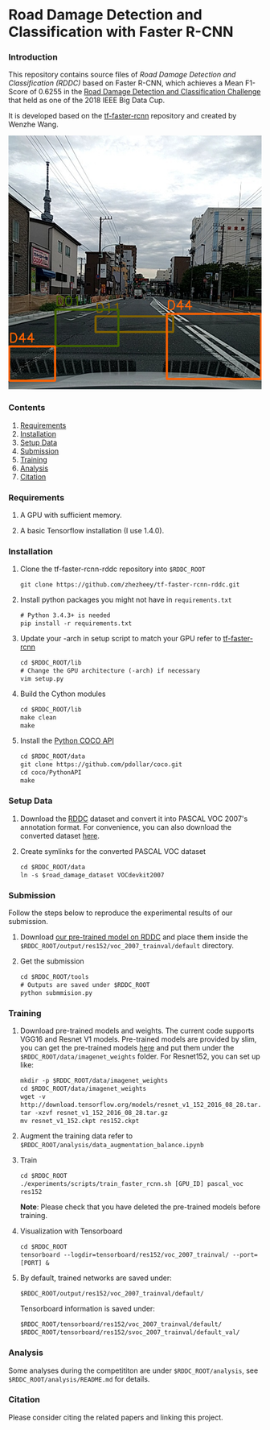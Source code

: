 # Road Damage Detection and Classification with Faster R-CNN

### Introduction

This repository contains source files of *Road Damage Detection and Classification (RDDC)* based on Faster R-CNN, which achieves a Mean F1-Score of 0.6255 in the [Road Damage Detection and Classification Challenge](https://bdc2018.mycityreport.net) that held as one of the 2018 IEEE Big Data Cup.

It is developed based on the [tf-faster-rcnn](https://github.com/endernewton/tf-faster-rcnn) repository and created by Wenzhe Wang.

![](demo.png)

### Contents
1. [Requirements](#requirements)
2. [Installation](#installation)
3. [Setup Data](#setup-data)
4. [Submission](#submission)
5. [Training](#training)
6. [Analysis](#analysis)
7. [Citation](#citation)

### Requirements

1. A GPU with sufficient memory.

2. A basic Tensorflow installation (I use 1.4.0).

### Installation

1. Clone the tf-faster-rcnn-rddc repository into `$RDDC_ROOT`
	```Shell
	git clone https://github.com/zhezheey/tf-faster-rcnn-rddc.git
	```

2. Install python packages you might not have in `requirements.txt`
	```Shell
	# Python 3.4.3+ is needed
	pip install -r requirements.txt
	```

3. Update your -arch in setup script to match your GPU refer to [tf-faster-rcnn](https://github.com/endernewton/tf-faster-rcnn#installation)
	```Shell
	cd $RDDC_ROOT/lib
	# Change the GPU architecture (-arch) if necessary
	vim setup.py
	```

4. Build the Cython modules
	```Shell
	cd $RDDC_ROOT/lib
	make clean
	make
	```

5. Install the [Python COCO API](https://github.com/pdollar/coco)
	```Shell
	cd $RDDC_ROOT/data
	git clone https://github.com/pdollar/coco.git
	cd coco/PythonAPI
	make
	```

### Setup Data

1. Download the [RDDC](https://bdc2018.mycityreport.net/data/) dataset and convert it into PASCAL VOC 2007's annotation format. For convenience, you can also download the converted dataset [here](https://drive.google.com/open?id=1zu3yhcBt2WmQni5AEEsvj4UT8IOkSDOh).

2. Create symlinks for the converted PASCAL VOC dataset
	```Shell
	cd $RDDC_ROOT/data
	ln -s $road_damage_dataset VOCdevkit2007
	```

### Submission

Follow the steps below to reproduce the experimental results of our submission.

1. Download [our pre-trained model on RDDC](https://drive.google.com/open?id=1eP-Ca2zD1coxQI3K30u4zbth77NBocrR) and place them inside the `$RDDC_ROOT/output/res152/voc_2007_trainval/default` directory.

2. Get the submission
	```Shell
	cd $RDDC_ROOT/tools
	# Outputs are saved under $RDDC_ROOT
	python submmision.py
	```

### Training

1. Download pre-trained models and weights. The current code supports VGG16 and Resnet V1 models. Pre-trained models are provided by slim, you can get the pre-trained models [here](https://github.com/tensorflow/models/tree/master/research/slim#pre-trained-models) and put them under the `$RDDC_ROOT/data/imagenet_weights` folder. For Resnet152, you can set up like:
	```Shell
	mkdir -p $RDDC_ROOT/data/imagenet_weights
	cd $RDDC_ROOT/data/imagenet_weights
	wget -v http://download.tensorflow.org/models/resnet_v1_152_2016_08_28.tar.gz
	tar -xzvf resnet_v1_152_2016_08_28.tar.gz
	mv resnet_v1_152.ckpt res152.ckpt
	```

2. Augment the training data refer to `$RDDC_ROOT/analysis/data_augmentation_balance.ipynb`

3. Train
	```Shell
	cd $RDDC_ROOT
	./experiments/scripts/train_faster_rcnn.sh [GPU_ID] pascal_voc res152
	```
	**Note**: Please check that you have deleted the pre-trained models before training.

3. Visualization with Tensorboard
	```Shell
	cd $RDDC_ROOT
	tensorboard --logdir=tensorboard/res152/voc_2007_trainval/ --port=[PORT] &
	```

4. By default, trained networks are saved under:
	```
	$RDDC_ROOT/output/res152/voc_2007_trainval/default/
	```
	Tensorboard information is saved under:
	```
	$RDDC_ROOT/tensorboard/res152/voc_2007_trainval/default/
	$RDDC_ROOT/tensorboard/res152/svoc_2007_trainval/default_val/
	```

### Analysis

Some analyses during the competititon are under `$RDDC_ROOT/analysis`, see `$RDDC_ROOT/analysis/README.md` for details.

### Citation

Please consider citing the related papers and linking this project.
